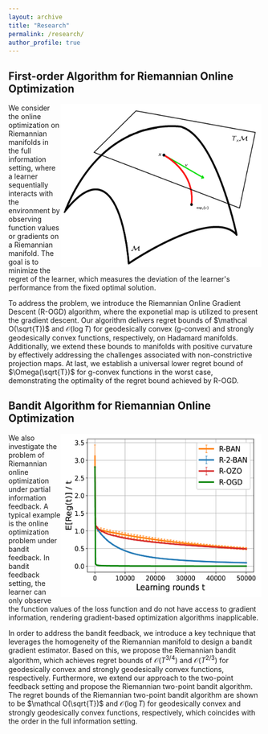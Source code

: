 ```yaml
---
layout: archive
title: "Research"
permalink: /research/
author_profile: true
---
```


## First-order Algorithm for Riemannian Online Optimization  

<img width="400" height="325" align="right" margin-left=50 src="../images/first-order.png" />

We consider the online optimization on Riemannian manifolds in the full information setting, 
where a learner sequentially interacts with the environment by observing function values or gradients on a Riemannian manifold.
The goal is to minimize the regret of the learner, which measures the deviation of the learner's performance from the fixed optimal solution.   

To address the problem, we introduce the Riemannian Online Gradient Descent (R-OGD) algorithm, where the exponetial map is utilized to present the gradient descent. Our algorithm delivers regret bounds of $\mathcal O(\sqrt{T})$ and $\mathcal O(\log T)$ for geodesically convex (g-convex) and strongly geodesically convex functions, respectively, on Hadamard manifolds. Additionally, we extend these bounds to manifolds with positive curvature by effectively addressing the challenges associated with non-constrictive projection maps. At last, we establish a universal lower regret bound of $\Omega(\sqrt{T})$ for g-convex functions in the worst case, demonstrating the optimality of the regret bound achieved by R-OGD.


## Bandit Algorithm for Riemannian Online Optimization  

<img width="400" height="325" align="right" margin-left=50 src="../images/reg_final.png" />

We also investigate the problem of Riemannian online optimization under partial information feedback. A typical example is the online optimization problem under bandit feedback. In bandit feedback setting, the learner can only observe the function values of the loss function and do not have access to gradient information, rendering gradient-based optimization algorithms inapplicable. 


In order to address the bandit feedback, we introduce a key technique that leverages the homogeneity of the Riemannian manifold to design a bandit gradient estimator. Based on this, we propose the Riemannian bandit algorithm, which achieves regret bounds of $\mathcal O(T^{3/4})$ and $\mathcal O(T^{2/3})$ for geodesically convex and strongly geodesically convex functions, respectively. Furthermore, we extend our approach to the two-point feedback setting and propose the Riemannian two-point bandit algorithm. The regret bounds of the Riemannian two-point bandit algorithm are shown to be $\mathcal O(\sqrt{T})$ and $\mathcal O(\log T)$ for geodesically convex and strongly geodesically convex functions, respectively, which coincides with the order in the full information setting.
